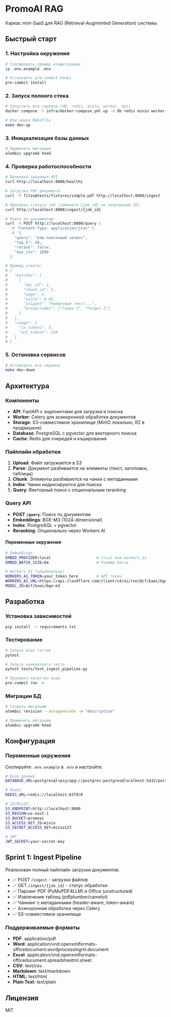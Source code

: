 # PromoAI RAG

Каркас mini-SaaS для RAG (Retrieval-Augmented Generation) системы.

## Быстрый старт

### 1. Настройка окружения

```bash
# Скопировать пример конфигурации
cp .env.example .env

# Установить pre-commit hooks
pre-commit install
```

### 2. Запуск полного стека

```bash
# Запустить все сервисы (db, redis, minio, worker, api)
docker compose -f infra/docker-compose.yml up -d db redis minio worker api

# Или через Makefile
make dev-up
```

### 3. Инициализация базы данных

```bash
# Применить миграции
alembic upgrade head
```

### 4. Проверка работоспособности

```bash
# Проверка здоровья API
curl http://localhost:8000/healthz

# Загрузка PDF документа
curl -F file=@tests/fixtures/simple.pdf http://localhost:8000/ingest

# Проверка статуса job (замените {job_id} на полученный ID)
curl http://localhost:8000/ingest/{job_id}

# Поиск по документам
curl -X POST http://localhost:8000/query \
  -H "Content-Type: application/json" \
  -d '{
    "query": "ваш поисковый запрос",
    "top_k": 10,
    "rerank": false,
    "max_ctx": 1800
  }'

# Пример ответа:
# {
#   "matches": [
#     {
#       "doc_id": 1,
#       "chunk_id": 5,
#       "page": 2,
#       "score": 0.85,
#       "snippet": "Найденный текст...",
#       "breadcrumbs": ["Глава 1", "Раздел 2"]
#     }
#   ],
#   "usage": {
#     "in_tokens": 5,
#     "out_tokens": 150
#   }
# }
```

### 5. Остановка сервисов

```bash
# Остановить все сервисы
make dev-down
```

## Архитектура

### Компоненты

- **API**: FastAPI с эндпоинтами для загрузки и поиска
- **Worker**: Celery для асинхронной обработки документов
- **Storage**: S3-совместимое хранилище (MinIO локально, R2 в продакшене)
- **Database**: PostgreSQL с pgvector для векторного поиска
- **Cache**: Redis для очередей и кэширования

### Пайплайн обработки

1. **Upload**: Файл загружается в S3
2. **Parse**: Документ разбивается на элементы (текст, заголовки, таблицы)
3. **Chunk**: Элементы разбиваются на чанки с метаданными
4. **Index**: Чанки индексируются для поиска
5. **Query**: Векторный поиск с опциональным reranking

### Query API

- **POST `/query`**: Поиск по документам
- **Embeddings**: BGE-M3 (1024-dimensional)
- **Index**: PostgreSQL + pgvector
- **Reranking**: Опционально через Workers AI

#### Переменные окружения

```bash
# Embeddings
EMBED_PROVIDER=local                    # local или workers_ai
EMBED_BATCH_SIZE=64                     # Размер батча

# Workers AI (опционально)
WORKERS_AI_TOKEN=your_token_here        # API токен
WORKERS_AI_URL=https://api.cloudflare.com/client/v4/ai/run/@cf/baai/bge-m3
MODEL_ID=@cf/baai/bge-m3
```

## Разработка

### Установка зависимостей

```bash
pip install -r requirements.txt
```

### Тестирование

```bash
# Запуск всех тестов
pytest

# Запуск конкретного теста
pytest tests/test_ingest_pipeline.py

# Проверка качества кода
pre-commit run -a
```

### Миграции БД

```bash
# Создать миграцию
alembic revision --autogenerate -m "description"

# Применить миграции
alembic upgrade head
```

## Конфигурация

### Переменные окружения

Скопируйте `.env.example` в `.env` и настройте:
             
             

```bash
# База данных
DATABASE_URL=postgresql+psycopg://postgres:postgres@localhost:5432/postgres

# Redis
REDIS_URL=redis://localhost:6379/0

# S3/MinIO
S3_ENDPOINT=http://localhost:9000
S3_REGION=us-east-1
S3_BUCKET=promoai
S3_ACCESS_KEY_ID=minio
S3_SECRET_ACCESS_KEY=minio123

# JWT
JWT_SECRET=your-secret-key
```

## Sprint 1: Ingest Pipeline

Реализован полный пайплайн загрузки документов:

- ✅ POST `/ingest` - загрузка файлов
- ✅ GET `/ingest/{job_id}` - статус обработки
- ✅ Парсинг PDF (PyMuPDF4LLM) и Office (unstructured)
- ✅ Извлечение таблиц (pdfplumber/camelot)
- ✅ Чанкинг с метаданными (header-aware, token-aware)
- ✅ Асинхронная обработка через Celery
- ✅ S3-совместимое хранилище

### Поддерживаемые форматы

- **PDF**: application/pdf
- **Word**: application/vnd.openxmlformats-officedocument.wordprocessingml.document
- **Excel**: application/vnd.openxmlformats-officedocument.spreadsheetml.sheet
- **CSV**: text/csv
- **Markdown**: text/markdown
- **HTML**: text/html
- **Plain Text**: text/plain

## Лицензия

MIT

